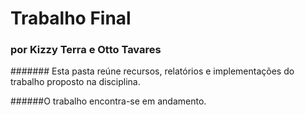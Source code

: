 # Trabalho Final
### por Kizzy Terra e Otto Tavares
#######	Esta pasta reúne recursos, relatórios e implementações do trabalho proposto na disciplina.

######O trabalho encontra-se em andamento.


